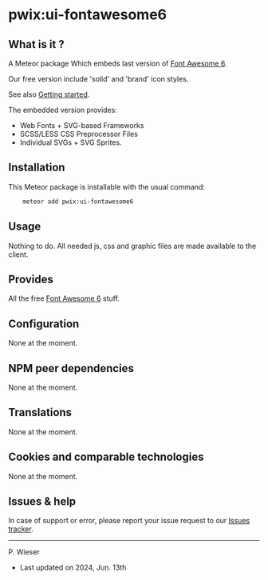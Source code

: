 # pwix:ui-fontawesome6

## What is it ?

A Meteor package Which embeds last version of [Font Awesome 6](https://fontawesome.com/).

Our free version include 'solid' and 'brand' icon styles.

See also [Getting started](https://fontawesome.com/how-to-use/on-the-web/setup/getting-started).

The embedded version provides:

- Web Fonts + SVG-based Frameworks
- SCSS/LESS CSS Preprocessor Files
- Individual SVGs + SVG Sprites.

## Installation

This Meteor package is installable with the usual command:

```sh
    meteor add pwix:ui-fontawesome6
```

## Usage

Nothing to do. All needed js, css and graphic files are made available to the client.

## Provides

All the free [Font Awesome 6](https://fontawesome.com/) stuff.

## Configuration

None at the moment.

## NPM peer dependencies

None at the moment.

## Translations

None at the moment.

## Cookies and comparable technologies

None at the moment.

## Issues & help

In case of support or error, please report your issue request to our [Issues tracker](https://github.com/trychlos/pwix-ui-fontawesome6/issues).

---
P. Wieser
- Last updated on 2024, Jun. 13th
